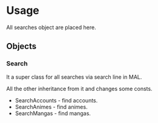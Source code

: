 Usage
=====
All searches object are placed here.

Objects
-------

### Search
It a super class for all searches via search line in MAL.

All the other inheritance from it and changes some consts.

 * SearchAccounts - find accounts.
 * SearchAnimes - find animes.
 * SearchMangas - find mangas.

